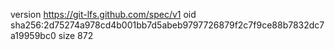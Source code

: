 version https://git-lfs.github.com/spec/v1
oid sha256:2d75274a978cd4b001bb7d5abeb9797726879f2c7f9ce88b7832dc7a19959bc0
size 872
